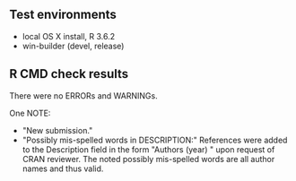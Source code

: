 ## Test environments
* local OS X install, R 3.6.2
* win-builder (devel, release)

## R CMD check results
There were no ERRORs and WARNINGs. 

One NOTE:
* "New submission."
* "Possibly mis-spelled words in DESCRIPTION:" References were added to the Description field in the form "Authors (year) <doi>" upon request of CRAN reviewer. The noted possibly mis-spelled words are all author names and thus valid.

